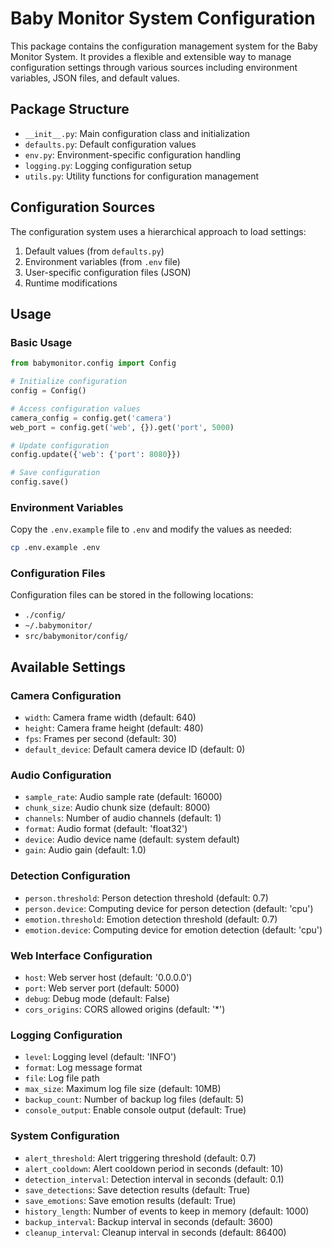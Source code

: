 # Baby Monitor System Configuration

This package contains the configuration management system for the Baby Monitor System. It provides a flexible and extensible way to manage configuration settings through various sources including environment variables, JSON files, and default values.

## Package Structure

- `__init__.py`: Main configuration class and initialization
- `defaults.py`: Default configuration values
- `env.py`: Environment-specific configuration handling
- `logging.py`: Logging configuration setup
- `utils.py`: Utility functions for configuration management

## Configuration Sources

The configuration system uses a hierarchical approach to load settings:

1. Default values (from `defaults.py`)
2. Environment variables (from `.env` file)
3. User-specific configuration files (JSON)
4. Runtime modifications

## Usage

### Basic Usage

```python
from babymonitor.config import Config

# Initialize configuration
config = Config()

# Access configuration values
camera_config = config.get('camera')
web_port = config.get('web', {}).get('port', 5000)

# Update configuration
config.update({'web': {'port': 8080}})

# Save configuration
config.save()
```

### Environment Variables

Copy the `.env.example` file to `.env` and modify the values as needed:

```bash
cp .env.example .env
```

### Configuration Files

Configuration files can be stored in the following locations:
- `./config/`
- `~/.babymonitor/`
- `src/babymonitor/config/`

## Available Settings

### Camera Configuration
- `width`: Camera frame width (default: 640)
- `height`: Camera frame height (default: 480)
- `fps`: Frames per second (default: 30)
- `default_device`: Default camera device ID (default: 0)

### Audio Configuration
- `sample_rate`: Audio sample rate (default: 16000)
- `chunk_size`: Audio chunk size (default: 8000)
- `channels`: Number of audio channels (default: 1)
- `format`: Audio format (default: 'float32')
- `device`: Audio device name (default: system default)
- `gain`: Audio gain (default: 1.0)

### Detection Configuration
- `person.threshold`: Person detection threshold (default: 0.7)
- `person.device`: Computing device for person detection (default: 'cpu')
- `emotion.threshold`: Emotion detection threshold (default: 0.7)
- `emotion.device`: Computing device for emotion detection (default: 'cpu')

### Web Interface Configuration
- `host`: Web server host (default: '0.0.0.0')
- `port`: Web server port (default: 5000)
- `debug`: Debug mode (default: False)
- `cors_origins`: CORS allowed origins (default: '*')

### Logging Configuration
- `level`: Logging level (default: 'INFO')
- `format`: Log message format
- `file`: Log file path
- `max_size`: Maximum log file size (default: 10MB)
- `backup_count`: Number of backup log files (default: 5)
- `console_output`: Enable console output (default: True)

### System Configuration
- `alert_threshold`: Alert triggering threshold (default: 0.7)
- `alert_cooldown`: Alert cooldown period in seconds (default: 10)
- `detection_interval`: Detection interval in seconds (default: 0.1)
- `save_detections`: Save detection results (default: True)
- `save_emotions`: Save emotion results (default: True)
- `history_length`: Number of events to keep in memory (default: 1000)
- `backup_interval`: Backup interval in seconds (default: 3600)
- `cleanup_interval`: Cleanup interval in seconds (default: 86400) 